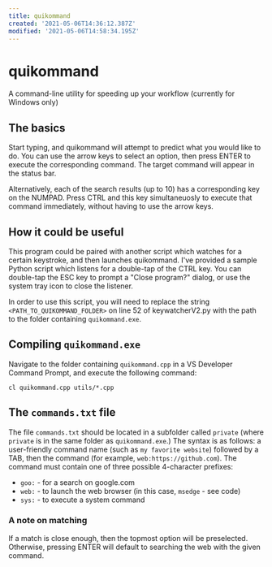 ```yaml
---
title: quikommand
created: '2021-05-06T14:36:12.387Z'
modified: '2021-05-06T14:58:34.195Z'
---
```


# quikommand
A command-line utility for speeding up your workflow (currently for Windows only)

## The basics
Start typing, and quikommand will attempt to predict what you would like to do. You can use the arrow keys to select an option, then press ENTER to execute the corresponding command. The target command will appear in the status bar. 

Alternatively, each of the search results (up to 10) has a corresponding key on the NUMPAD. Press CTRL and this key simultaneuosly to execute that command immediately, without having to use the arrow keys.

## How it could be useful
This program could be paired with another script which watches for a certain keystroke, and then launches quikommand. I've provided a sample Python script which listens for a double-tap of the CTRL key. You can double-tap the ESC key to prompt a "Close program?" dialog, or use the system tray icon to close the listener.

In order to use this script, you will need to replace the string `<PATH_TO_QUIKOMMAND_FOLDER>` on line 52 of keywatcherV2.py with the path to the folder containing `quikommand.exe`.

## Compiling `quikommand.exe`
Navigate to the folder containing `quikommand.cpp` in a VS Developer Command Prompt, and execute the following command:

```
cl quikommand.cpp utils/*.cpp
```

## The `commands.txt` file
The file `commands.txt` should be located in a subfolder called `private` (where `private` is in the same folder as `quikommand.exe`.) The syntax is as follows: a user-friendly command name (such as `my favorite website`) followed by a TAB, then the command (for example, `web:https://github.com`). The command must contain one of three possible 4-character prefixes:
 - `goo:` - for a search on google.com
 - `web:` - to launch the web browser (in this case, `msedge` - see code)
 - `sys:` - to execute a system command


 ### A note on matching
 If a match is close enough, then the topmost option will be preselected. Otherwise, pressing ENTER will default to searching the web with the given command. 